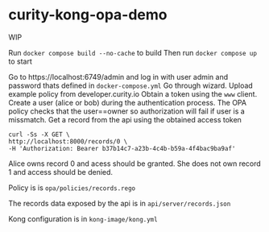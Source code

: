 # curity-kong-opa-demo

WIP

Run `docker compose build --no-cache` to build
Then run `docker compose up` to start

Go to https://localhost:6749/admin and log in with user admin and password thats defined in `docker-compose.yml`
Go through wizard. 
Upload example policy from developer.curity.io
Obtain a token using the `www` client. Create a user (alice or bob) during the authentication process. The OPA policy checks that the user==owner so authorization will fail if user is a missmatch.
Get a record from the api using the obtained access token
```
curl -Ss -X GET \
http://localhost:8000/records/0 \
-H 'Authorization: Bearer b37b14c7-a23b-4c4b-b59a-4f4bac9ba9af'
```

Alice owns record 0 and acess should be granted. She does not own record 1 and access should be denied.

Policy is is `opa/policies/records.rego`

The records data exposed by the api is in `api/server/records.json`

Kong configuration is in `kong-image/kong.yml`